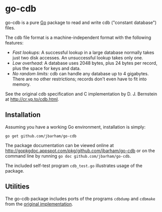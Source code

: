 # go-cdb

go-cdb is a pure [Go](http://golang.org/) package to read and write cdb ("constant database") files.

The cdb file format is a machine-independent format with the following features:

 - *Fast lookups:* A successful lookup in a large database normally takes just two disk accesses. An unsuccessful lookup takes only one.
 - *Low overhead:* A database uses 2048 bytes, plus 24 bytes per record, plus the space for keys and data.
 - *No random limits:* cdb can handle any database up to 4 gigabytes. There are no other restrictions; records don't even have to fit into memory.

See the original cdb specification and C implementation by D. J. Bernstein
at http://cr.yp.to/cdb.html.

## Installation

Assuming you have a working Go environment, installation is simply:

	go get github.com/jbarham/go-cdb

The package documentation can be viewed online at
http://gopkgdoc.appspot.com/pkg/github.com/jbarham/go-cdb
or on the command line by running `go doc github.com/jbarham/go-cdb`.

The included self-test program `cdb_test.go` illustrates usage of the package.

## Utilities

The go-cdb package includes ports of the programs `cdbdump` and `cdbmake` from
the [original implementation](http://cr.yp.to/cdb/cdbmake.html).
